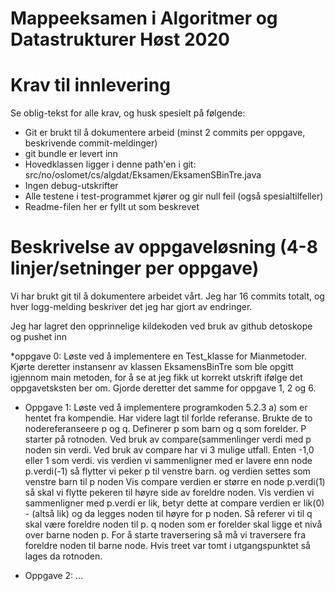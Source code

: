 # Mappeeksamen i Algoritmer og Datastrukturer Høst 2020

# Krav til innlevering

Se oblig-tekst for alle krav, og husk spesielt på følgende:

* Git er brukt til å dokumentere arbeid (minst 2 commits per oppgave, beskrivende commit-meldinger)	
* git bundle er levert inn
* Hovedklassen ligger i denne path'en i git: src/no/oslomet/cs/algdat/Eksamen/EksamenSBinTre.java
* Ingen debug-utskrifter
* Alle testene i test-programmet kjører og gir null feil (også spesialtilfeller)
* Readme-filen her er fyllt ut som beskrevet


# Beskrivelse av oppgaveløsning (4-8 linjer/setninger per oppgave)

Vi har brukt git til å dokumentere arbeidet vårt. Jeg har 16 commits totalt, og hver logg-melding beskriver det jeg har gjort av endringer.

Jeg har lagret den opprinnelige kildekoden ved bruk av github detoskope og pushet inn

*oppgave 0: Løste ved å implementere en Test_klasse for Mianmetoder. Kjørte deretter instansenr av klassen EksamensBinTre som ble opgitt igjennom main metoden,
            for å se at jeg fikk ut korrekt utskrift ifølge det oppgavetsksten ber om. Gjorde deretter det samme for oppgave 1, 2 og 6. 

* Oppgave 1: Løste ved å implementere programkoden 5.2.3 a) som er hentet fra kompendie. Har videre lagt til forlde referanse.
             Brukte de to nodereferanseere p og q. Definerer p som barn og q som forelder. P starter på rotnoden. 
             Ved bruk av compare(sammenlinger verdi med p noden sin verdi. Ved bruk av compare har vi 3 mulige utfall. Enten -1,0 eller 1 som verdi.
             vis verdien vi sammenligner med er lavere enn node p.verdi(-1) så flytter vi peker p til venstre barn. og verdien settes som venstre barn til p noden
             Vis compare verdien er større en node p.verdi(1) så skal vi flytte pekeren til høyre side av foreldre noden.
             Vis verdien vi sammenligner med p.verdi er lik, betyr dette at compare verdien er lik(0) - (altså lik) og da legges noden til høyre for p noden.
             Så referer vi til q skal være foreldre noden til p. q noden som er forelder skal ligge et nivå over barne noden p.
             For å starte traversering så må vi traversere fra foreldre noden til barne node. 
             Hvis treet var tomt i utgangspunktet så lages da rotnoden.  
           

* Oppgave 2: ...

